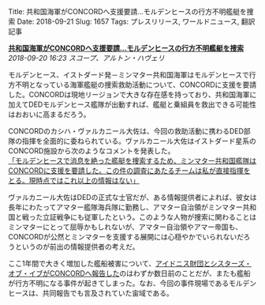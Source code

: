 Title: 共和国海軍がCONCORDへ支援要請…モルデンヒースの行方不明艦艇を捜索
Date: 2018-09-21
Slug: 1657
Tags: プレスリリース, ワールドニュース, 翻訳記事

<p class="lead"><strong><a href="https://community.eveonline.com/news/news-channels/world-news/republic-fleet-requests-concord-help-in-search-for-missing-ship-in-molden-heath/">共和国海軍がCONCORDへ支援要請…モルデンヒースの行方不明艦艇を捜索</a></strong><br/>
<em>2018-09-20 16:23 スコープ、アルトン・ハヴェリ</em></p>
<p>モルデンヒース、イストダード発－ミンマター共和国海軍はモルデンヒースで行方不明となっている海軍艦艇の捜索救助活動について、CONCORDに支援を要請した。CONCORDは現地リージョンで大きな存在感を持っており、共和国海軍に加えてDEDモルデンヒース艦隊が出動すれば、艦艇と乗組員を救出できる可能性はおおいに高まるだろう。</p>
<p>CONCORDのカシハ・ヴァルカニール大佐は、今回の救助活動に携わるDED部隊の指揮を全面的に委ねられている。ヴァルカニール大佐はイストダード星系のCONCORD施設から次のようなコメントを発表した。<br/>
<a href="https://twitter.com/concordvalkanir/status/1042810900103790592">「モルデンヒースで消息を絶った艦艇を捜索するため、ミンマター共和国艦隊はCONCORDに支援を要請した。この件の調査にあたるチームは私が直接指揮をとる。現時点ではこれ以上の情報はない」</a></p>
<p>ヴァルカニール大佐はDEDの正式な士官だが、ある情報提供者によれば、彼女は長年にわたってアマター艦隊海兵隊に勤務し、アマター自治領がミンマター共和国と戦った立証戦争にも従軍したという。このような人物が捜索に関わることはミンマターにとって屈辱かもしれないが、アマター自治領やアマー帝国も、CONCORDが公然とミンマターを支援する展開には心穏やかでいられないだろうというのが前出の情報提供者の考えだ。</p>
<p>ここ1年間で大きく増加した艦船被害について、<a href="https://community.eveonline.com/news/news-channels/world-news/large-increase-in-crew-losses-says-joint-report-by-aidonis-foundation-and-soe/">アイドニス財団とシスターズ・オブ・イブがCONCORDへ報告した</a>のはわずか数日前のことだが、またも艦船が行方不明になる事件が起きてしまった。なお、今回の事件現場であるモルデンヒースは、共同報告でも言及されていた宙域である。</p>

